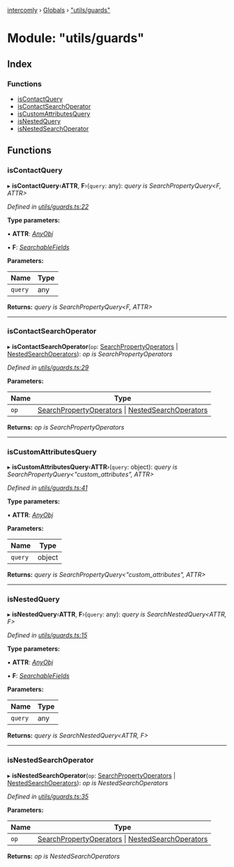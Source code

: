 [intercomly](../README.md) › [Globals](../globals.md) › ["utils/guards"](_utils_guards_.md)

# Module: "utils/guards"

## Index

### Functions

* [isContactQuery](_utils_guards_.md#iscontactquery)
* [isContactSearchOperator](_utils_guards_.md#iscontactsearchoperator)
* [isCustomAttributesQuery](_utils_guards_.md#iscustomattributesquery)
* [isNestedQuery](_utils_guards_.md#isnestedquery)
* [isNestedSearchOperator](_utils_guards_.md#isnestedsearchoperator)

## Functions

###  isContactQuery

▸ **isContactQuery**‹**ATTR**, **F**›(`query`: any): *query is SearchPropertyQuery<F, ATTR>*

*Defined in [utils/guards.ts:22](https://github.com/bradennapier/intercomly/blob/c3e44e7/src/utils/guards.ts#L22)*

**Type parameters:**

▪ **ATTR**: *[AnyObj](_types_.md#anyobj)*

▪ **F**: *[SearchableFields](_types_.md#searchablefields)*

**Parameters:**

Name | Type |
------ | ------ |
`query` | any |

**Returns:** *query is SearchPropertyQuery<F, ATTR>*

___

###  isContactSearchOperator

▸ **isContactSearchOperator**(`op`: [SearchPropertyOperators](_types_.md#searchpropertyoperators) | [NestedSearchOperators](_types_.md#nestedsearchoperators)): *op is SearchPropertyOperators*

*Defined in [utils/guards.ts:29](https://github.com/bradennapier/intercomly/blob/c3e44e7/src/utils/guards.ts#L29)*

**Parameters:**

Name | Type |
------ | ------ |
`op` | [SearchPropertyOperators](_types_.md#searchpropertyoperators) &#124; [NestedSearchOperators](_types_.md#nestedsearchoperators) |

**Returns:** *op is SearchPropertyOperators*

___

###  isCustomAttributesQuery

▸ **isCustomAttributesQuery**‹**ATTR**›(`query`: object): *query is SearchPropertyQuery<"custom_attributes", ATTR>*

*Defined in [utils/guards.ts:41](https://github.com/bradennapier/intercomly/blob/c3e44e7/src/utils/guards.ts#L41)*

**Type parameters:**

▪ **ATTR**: *[AnyObj](_types_.md#anyobj)*

**Parameters:**

Name | Type |
------ | ------ |
`query` | object |

**Returns:** *query is SearchPropertyQuery<"custom_attributes", ATTR>*

___

###  isNestedQuery

▸ **isNestedQuery**‹**ATTR**, **F**›(`query`: any): *query is SearchNestedQuery<ATTR, F>*

*Defined in [utils/guards.ts:15](https://github.com/bradennapier/intercomly/blob/c3e44e7/src/utils/guards.ts#L15)*

**Type parameters:**

▪ **ATTR**: *[AnyObj](_types_.md#anyobj)*

▪ **F**: *[SearchableFields](_types_.md#searchablefields)*

**Parameters:**

Name | Type |
------ | ------ |
`query` | any |

**Returns:** *query is SearchNestedQuery<ATTR, F>*

___

###  isNestedSearchOperator

▸ **isNestedSearchOperator**(`op`: [SearchPropertyOperators](_types_.md#searchpropertyoperators) | [NestedSearchOperators](_types_.md#nestedsearchoperators)): *op is NestedSearchOperators*

*Defined in [utils/guards.ts:35](https://github.com/bradennapier/intercomly/blob/c3e44e7/src/utils/guards.ts#L35)*

**Parameters:**

Name | Type |
------ | ------ |
`op` | [SearchPropertyOperators](_types_.md#searchpropertyoperators) &#124; [NestedSearchOperators](_types_.md#nestedsearchoperators) |

**Returns:** *op is NestedSearchOperators*

